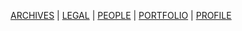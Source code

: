[ARCHIVES](https://kvshvl.github.io/archives.html) | [LEGAL](https://kvshvl.github.io/legal.html) | [PEOPLE](https://kvshvl.github.io/people.html) | [PORTFOLIO](https://kvshvl.github.io/portfolio.html) | [PROFILE](https://kvshvl.github.io/profile.html)
